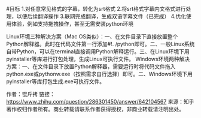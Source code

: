 #目标
1.对任意常见格式的字幕，转化为srt格式
2.将srt格式字幕内文格式进行处理，以便后续翻译操作
3.联网完成翻译，生成双语字幕文件（已完成）
4.优化使用体验，例如支持拖拽操作，甚至无需安装python环境

Linux环境三种解决方案（Mac OS类似）：一、在文件目录下直接放置整个Python解释器。此时在代码文件第一行添加#!. /python即可。二、一般Linux系统自带Python，可以在terminal直接调用Python解释运行。三、在Linux环境下用pyinstaller等库进行打包处理，生成Linux可执行文件。
Windows环境两种解决方案：一、在文件目录下放置Python解释器，需要运行时将代码文件拖入python.exe或pythonw.exe（按照需求自行选择）即可。二、Windows环境下用pyinstaller等库打包生成.exe可执行文件。

作者：锟斤拷
链接：https://www.zhihu.com/question/286301450/answer/642104567
来源：知乎
著作权归作者所有。商业转载请联系作者获得授权，非商业转载请注明出处。
